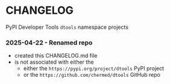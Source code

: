 # CHANGELOG

PyPI Developer Tools `dtools` namespace projects

### 2025-04-22 - Renamed repo

- created this CHANGELOG.md file
- is not associated with either the
  - either the `https://pypi.org/project/dtools` PyPI project
  - or the `https://github.com/chermed/dtools` GitHub repo

